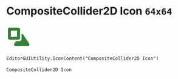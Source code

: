 # CompositeCollider2D Icon `64x64`
<img src="/img/CompositeCollider2D%20Icon.png" width=64 height=64>

``` CSharp
EditorGUIUtility.IconContent("CompositeCollider2D Icon")
```
```
CompositeCollider2D Icon
```
